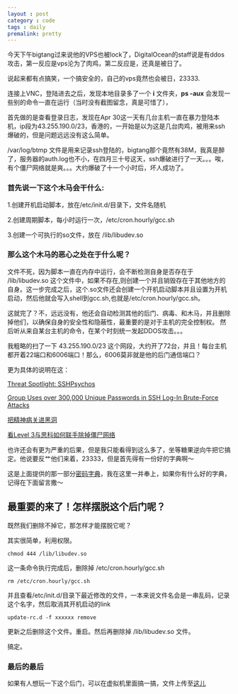 ```yaml
---
layout : post
category : code
tags : daily
premalink: pretty
---
```

今天下午bigtang过来说他的VPS也被lock了，DigitalOcean的staff说是有ddos攻击，第一反应是vps沦为了肉鸡，第二反应是，还真是被日了。

说起来都有点搞笑，一个搞安全的，自己的vps竟然也会被日，23333.

连接上VNC，登陆进去之后，发现本地目录多了一个 **i** 文件夹，**ps -aux** 会发现一些别的命令一直在运行（当时没有截图留念，真是可惜了），

首先做的是查看登录日志，发现在Apr 30这一天有几台主机一直在暴力登陆本机，ip段为43.255.190.0/23，香港的，一开始是以为这是几台肉鸡，被用来ssh爆破的，但是问题远远没有这么简单。

/var/log/btmp 文件是用来记录ssh登陆的，bigtang那个竟然有38M，我真是醉了，服务器的auth.log也不小，在四月三十号这天，ssh爆破进行了一天。。。唉，有个僵尸网络就是爽。。。大约爆破了十一个小时后，坏人成功了。

### 首先说一下这个木马会干什么:

1.创建开机启动脚本，放在/etc/init.d/目录下，文件名随机

2.创建周期脚本，每小时运行一次，/etc/cron.hourly/gcc.sh

3.创建一个可执行的so文件，放在 /lib/libudev.so

### 那么这个木马的恶心之处在于什么呢？

文件不死，因为脚本一直在内存中运行，会不断检测自身是否存在于 /lib/libudev.so 这个文件中，如果不存在,则创建一个并且销毁存在于其他地方的自身。这一步完成之后，这个.so文件还会创建一个开机启动脚本并且设置为开机启动，然后他就会写入shell到gcc.sh,也就是/etc/cron.hourly/gcc.sh。

这就完了？不，远远没有，他还会自动检测其他的后门、病毒、和木马，并且删除掉他们，以确保自身的安全性和隐蔽性，最重要的是对于主机的完全控制权。
然后听从来自某台主机的命令，在某个时刻统一发起DDOS攻击。。。

我粗略的扫了一下 43.255.190.0/23 这个网段，大约开了72台，并且！每台主机都开着22端口和6006端口！那么，6006莫非就是他的后门通信端口？

更为具体的说明在这：

[Threat Spotlight: SSHPsychos](http://blogs.cisco.com/security/talos/sshpsychos)

[Group Uses over 300,000 Unique Passwords in SSH Log-In Brute-Force Attacks](http://news.softpedia.com/news/Group-Uses-Over-300-000-Unique-Passwords-in-SSH-Log-In-Brute-Force-Attacks-478094.shtml)

[把精神病关进黑洞](http://www.aqniu.com/news/7303.html)

[看Level 3与思科如何联手除掉僵尸网络](http://netsecurity.51cto.com/art/201504/472078.htm)

也许还会有更为严重的后果，但是我只能看得到这么多了，坐等糖果逆向牛把它搞定。他说要反艹他们来着，23333，但是首先得有一份好的字典啊～

这是上面提供的那一部分[密码字典](../file/ssh-passwd.txt)，我在这里一并奉上，如果你有什么好的字典，记得在下面留言撒～

## 最重要的来了！怎样摆脱这个后门呢？

既然我们删除不掉它，那怎样才能摆脱它呢？

其实很简单，利用权限。

    chmod 444 /lib/libudev.so

这一条命令执行完成后，删除掉 /etc/cron.hourly/gcc.sh 
    
    rm /etc/cron.hourly/gcc.sh 
    
并且查看/etc/init.d/目录下最近修改的文件，一本来说文件名会是一串乱码，记录这个名字，然后取消其开机启动的link

    update-rc.d -f xxxxxx remove

更新之后删除这个文件。重启。然后再删除掉 /lib/libudev.so 文件。

搞定。

### 最后的最后

如果有人想玩一下这个后门，可以在虚拟机里面搞一搞，文件上传至[这儿](../file/virus.tar.gz)